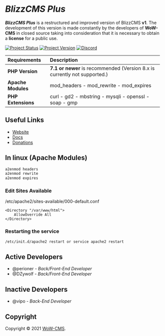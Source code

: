 # _BlizzCMS Plus_
**_BlizzCMS Plus_** is a restructured and improved version of BlizzCMS **v1**. The development of this version is made constantly by the developers of **WoW-CMS** in closed source taking into consideration that it is necessary to obtain a **license** for a public use.

[![Project Status](https://img.shields.io/badge/Status-In_Development-yellow.svg?style=flat-square)](#)
[![Project Version](https://img.shields.io/badge/Version-1.0.7-green.svg?style=flat-square)](#)
[![Discord](https://img.shields.io/discord/217589275766685707.svg)](https://discord.com/invite/QXhHZpbeu5 "Our community hub on Discord")

| Requirements | Description |
| :----------- | :---------- |
| **PHP Version** | **7.1 or newer** is recommended (Version 8.x is currently not supported.) |
| **Apache Modules** | mod_headers - mod_rewrite - mod_expires |
| **PHP Extensions** | curl - gd2 - mbstring - mysqli - openssl - soap - gmp |

## Useful Links

* [Website](https://wow-cms.com)
* [Docs](https://docs.wow-cms.com)
* [Donations](https://ko-fi.com/wowcms)

## In linux (Apache Modules)

```sh
a2enmod headers
a2enmod rewrite
a2enmod expires
```

### Edit Sites Available
/etc/apache2/sites-available/000-default.conf

```
<Directory "/var/www/html">
	AllowOverride All
</Directory>
```

### Restarting the service

```sh
/etc/init.d/apache2 restart or service apache2 restart
```

## Active Developers

* @perioner - *Back/Front-End Developer*
* @DZywolf - *Back/Front-End Developer*

## Inactive Developers
* @vipo - *Back-End Developer*

## Copyright

Copyright © 2021 [WoW-CMS](https://wow-cms.com).
